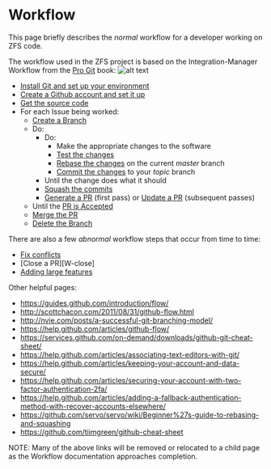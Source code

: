 # Workflow

This page briefly describes the *normal* workflow for a developer working on ZFS code.

The workflow used in the ZFS project is based on the Integration-Manager Workflow from the [Pro Git][pro-git] book:
![alt text](https://git-scm.com/book/en/v2/images/integration-manager.png "Workflow")

* [Install Git and set up your environment][W-install]
* [Create a Github account and set it up][W-github-account]
* [Get the source code][W-get-code]
* For each Issue being worked:
   * [Create a Branch][W-create-branch]
   * Do:
       * Do:
           * Make the appropriate changes to the software
           * [Test the changes][W-test]
           * [Rebase the changes][W-rebase] on the current *master* branch
           * [Commit the changes][W-commit] to your *topic* branch
       * Until the change does what it should
       * [Squash the commits][W-squash]
       * [Generate a PR][W-generate] (first pass) or [Update a PR][W-update] (subsequent passes)
   * Until the [PR is Accepted][W-accept]
   * [Merge the PR][W-merge]
   * [Delete the Branch][W-delete-branch]

There are also a few *abnormal* workflow steps that occur from time to time:

* [Fix conflicts][W-conflicts]
* [Close a PR][W-close]
* [Adding large features][W-large]

Other helpful pages:

* https://guides.github.com/introduction/flow/
* http://scottchacon.com/2011/08/31/github-flow.html
* http://nvie.com/posts/a-successful-git-branching-model/
* https://help.github.com/articles/github-flow/
* https://services.github.com/on-demand/downloads/github-git-cheat-sheet/
* https://help.github.com/articles/associating-text-editors-with-git/
* https://help.github.com/articles/keeping-your-account-and-data-secure/
* https://help.github.com/articles/securing-your-account-with-two-factor-authentication-2fa/
* https://help.github.com/articles/adding-a-fallback-authentication-method-with-recover-accounts-elsewhere/
* https://github.com/servo/servo/wiki/Beginner%27s-guide-to-rebasing-and-squashing
* https://github.com/tiimgreen/github-cheat-sheet

NOTE:  Many of the above links will be removed or relocated to a child page as the Workflow documentation approaches completion.

[pro-git]: https://git-scm.com/book/en/v2
[W-install]: https://github.com/pashford/zfswiki/blob/master/wiki/W-Install-Git.md
[W-github-account]: https://github.com/pashford/zfswiki/blob/master/wiki/W-Create-Github-Account.md
[W-get-code]: https://github.com/pashford/zfswiki/blob/master/wiki/W-Get-Source.md
[W-create-branch]: https://github.com/pashford/zfswiki/blob/master/wiki/W-Create-Branch.md
[W-test]: https://github.com/pashford/zfswiki/blob/master/wiki/W-Test.md
[W-rebase]: https://github.com/pashford/zfswiki/blob/master/wiki/W-Rebase.md
[W-commit]: https://github.com/pashford/zfswiki/blob/master/wiki/W-Commit.md
[W-squash]: https://github.com/pashford/zfswiki/blob/master/wiki/W-Squash.md
[W-generate]: https://github.com/pashford/zfswiki/blob/master/wiki/W-Generate.md
[W-update]: https://github.com/pashford/zfswiki/blob/master/wiki/W-Update.md
[W-accept]: https://github.com/pashford/zfswiki/blob/master/wiki/W-Accept.md
[W-merge]: https://github.com/pashford/zfswiki/blob/master/wiki/W-Merge.md
[W-conflicts]: https://github.com/pashford/zfswiki/blob/master/wiki/W-Conflicts.md
[W-close-PR]: https://github.com/pashford/zfswiki/blob/master/wiki/W-Close-PR.md
[W-large]: https://github.com/pashford/zfswiki/blob/master/wiki/W-Large-Features.md
[W-delete-branch]: https://github.com/pashford/zfswiki/blob/master/wiki/W-Delete-Branch.md
